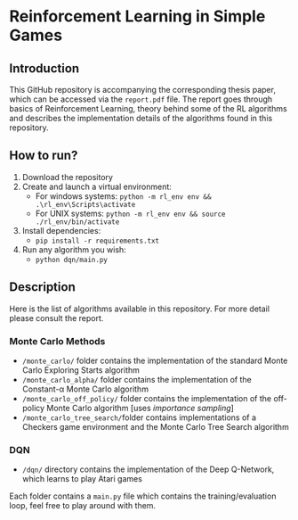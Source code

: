 # Reinforcement Learning in Simple Games

## Introduction

This GitHub repository is accompanying the corresponding thesis paper, which can be accessed via the `report.pdf` file. The report goes through basics of Reinforcement Learning, theory behind some of the RL algorithms and describes the implementation details of the algorithms found in this repository.


## How to run?
1. Download the repository
2. Create and launch a virtual environment:
    - For windows systems: `python -m rl_env env && .\rl_env\Scripts\activate`
    - For UNIX systems: `python -m rl_env env && source ./rl_env/bin/activate`
3. Install dependencies:
    - `pip install -r requirements.txt`
4. Run any algorithm you wish:
    - `python dqn/main.py`

## Description
Here is the list of algorithms available in this repository. For more detail please consult the report.

### Monte Carlo Methods
- `/monte_carlo/` folder contains the implementation of the standard Monte Carlo Exploring Starts algorithm
- `/monte_carlo_alpha/` folder contains the implementation of the Constant-α Monte Carlo algorithm
- `/monte_carlo_off_policy/` folder contains the implementation of the off-policy Monte Carlo algorithm [uses *importance sampling*]
- `/monte_carlo_tree_search/`folder contains implementations of a Checkers game environment and the Monte Carlo Tree Search algorithm

### DQN
- `/dqn/` directory contains the implementation of the Deep Q-Network, which learns to play Atari games 

Each folder contains a `main.py` file which contains the training/evaluation loop, feel free to play around with them.